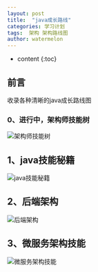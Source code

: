 ```yaml
---
layout: post
title:  "java成长路线"
categories: 学习计划
tags:  架构 架构路线图  
author: watermelon
---
```

* content
{:toc}

## 前言
收录各种清晰的java成长路线图



### 0、进行中，架构师技能树
![架构师技能树](https://img1.ph.126.net/dn0BfOiMngFlzZyPN1tVkA==/727612814897591194.jpg)

## 1、java技能秘籍
![java技能秘籍](http://img2.ph.126.net/xYox2ayUp-cSTy8Yca5dFQ==/6632740122885038345.jpg)

## 2、后端架构
![后端架构](http://img0.ph.126.net/kR8mws2ZD0tLrOOOhSfe-A==/6632589489794636346.jpg)

## 3、微服务架构技能
![微服务架构技能](http://img2.ph.126.net/WiI51UJVPUjE0YFLjD8iuA==/6631653805401441071.jpg)


